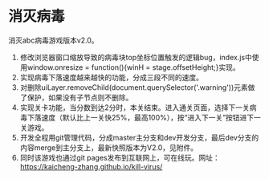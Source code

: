 # 消灭病毒

消灭abc病毒游戏版本v2.0。

1. 修改浏览器窗口缩放导致的病毒块top坐标位置触发的逻辑bug，index.js中使用window.onresize = function(){winH = stage.offsetHeight;}实现。
2. 实现病毒下落速度越来越快的功能，分成三段不同的速度。
3. 对删除uiLayer.removeChild(document.querySelector('.warning'))元素做了保护，如果没有子节点则不删除。
4. 实现关卡功能，当分数到达2分时，本关结束。进入通关页面，选择下一关病毒下落速度（默认比上一关快25%，最高100%），按“进入下一关”按钮进下一关游戏。
5. 开发全程用git管理代码，分成master主分支和dev开发分支，最后dev分支的内容merge到主分支上，最新快照版本为V2.0，见附件。
6. 同时该游戏也通过git pages发布到互联网上，可在线玩。网址：https://kaicheng-zhang.github.io/kill-virus/
